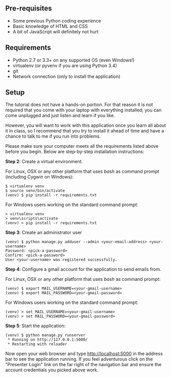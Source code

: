 Pre-requisites
--------------

- Some previous Python coding experience
- Basic knowledge of HTML and CSS
- A bit of JavaScript will definitely not hurt

Requirements
------------

- Python 2.7 or 3.3+ on any supported OS (even Windows!)
- virtualenv (or pyvenv if you are using Python 3.4)
- git
- Network connection (only to install the application)

Setup
-----

The tutorial does not have a hands-on portion. For that reason it is not required that you come with your laptop with everything installed; you can come unplugged and just listen and learn if you like.

However, you will want to work with this application once you learn all about it in class, so I recommend that you try to install it ahead of time and have a chance to talk to me if you run into problems.

Please make sure your computer meets all the requirements listed above before you begin. Below are step-by-step installation instructions:

**Step 2**: Create a virtual environment.

For Linux, OSX or any other platform that uses *bash* as command prompt (including Cygwin on Windows):

    $ virtualenv venv
    $ source venv/bin/activate
    (venv) $ pip install -r requirements.txt

For Windows users working on the standard command prompt:

    > virtualenv venv
    > venv\scripts\activate
    (venv) > pip install -r requirements.txt

**Step 3**: Create an administrator user

    (venv) $ python manage.py adduser --admin <your-email-address> <your-username>
    Password: <pick-a-password>
    Confirm: <pick-a-password>
    User <your-username> was registered successfully.

**Step 4**: Configure a gmail account for the application to send emails from.

For Linux, OSX or any other platform that uses *bash* as command prompt:

    (venv) $ export MAIL_USERNAME=<your-gmail-username>
    (venv) $ export MAIL_PASSWORD=<your-gmail-password>

For Windows users working on the standard command prompt:

    (venv) > set MAIL_USERNAME=<your-gmail-username>
    (venv) > set MAIL_PASSWORD=<your-gmail-password>

**Step 5**: Start the application:

    (venv) $ python manage.py runserver
     * Running on http://127.0.0.1:5000/
     * Restarting with reloader

Now open your web browser and type [http://localhost:5000](http://localhost:5000) in the address bar to see the application running. If you feel adventurous click on the "Presenter Login" link on the far right of the navigation bar and ensure the account credentials you picked above work.
